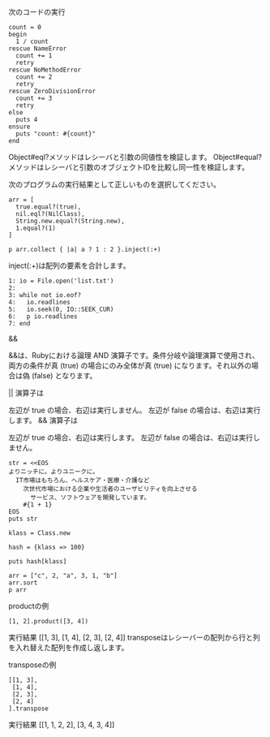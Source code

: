 次のコードの実行

```
count = 0
begin
  1 / count
rescue NameError
  count += 1
  retry
rescue NoMethodError
  count += 2
  retry
rescue ZeroDivisionError
  count += 3
  retry
else
  puts 4
ensure
  puts "count: #{count}"
end
```

Object#eql?メソッドはレシーバと引数の同値性を検証します。
Object#equal?メソッドはレシーバと引数のオブジェクトIDを比較し同一性を検証します。


次のプログラムの実行結果として正しいものを選択してください。
```
arr = [
  true.equal?(true),
  nil.eql?(NilClass),
  String.new.equal?(String.new),
  1.equal?(1)
]

p arr.collect { |a| a ? 1 : 2 }.inject(:+)
```
inject(:+)は配列の要素を合計します。
```
1: io = File.open('list.txt')
2: 
3: while not io.eof?
4:   io.readlines
5:   io.seek(0, IO::SEEK_CUR)
6:   p io.readlines
7: end
```
&&

&&は、Rubyにおける論理 AND 演算子です。条件分岐や論理演算で使用され、両方の条件が真 (true) の場合にのみ全体が真 (true) になります。それ以外の場合は偽 (false) となります。

|| 演算子は

左辺が true の場合、右辺は実行しません。
左辺が false の場合は、右辺は実行します。
&& 演算子は

左辺が true の場合、右辺は実行します。
左辺が false の場合は、右辺は実行しません。
```
str = <<EOS
よりニッチに。よりユニークに。
  IT市場はもちろん、ヘルスケア・医療・介護など
    次世代市場における企業や生活者のユーザビリティを向上させる
      サービス、ソフトウェアを開発しています。
    #{1 + 1}
EOS
puts str
```
```
klass = Class.new

hash = {klass => 100}

puts hash[klass]
```
```
arr = ["c", 2, "a", 3, 1, "b"]
arr.sort
p arr
```

productの例
```
[1, 2].product([3, 4])
```
実行結果
 [[1, 3], [1, 4], [2, 3], [2, 4]]
transposeはレシーバーの配列から行と列を入れ替えた配列を作成し返します。

transposeの例
```
[[1, 3],
 [1, 4],
 [2, 3],
 [2, 4]
].transpose
```
実行結果
[[1, 1, 2, 2], [3, 4, 3, 4]]
